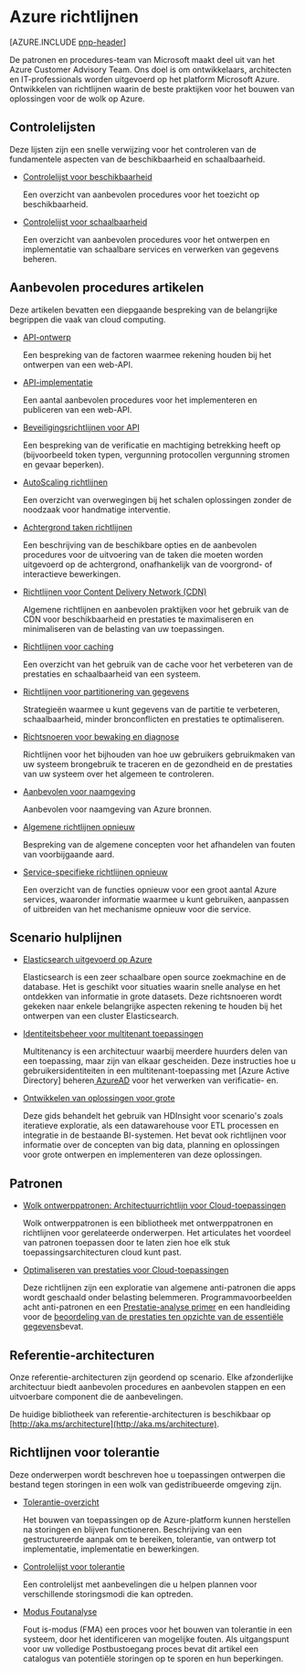 
<properties
   pageTitle="Azure richtlijnen | patronen en procedures | Microsoft Azure"
   description="Aanbevelingen en richtlijnen voor Azure"
   services=""
   documentationCenter="na"
   authors="bennage"
   manager="marksou"
   editor=""
   tags=""/>

<tags
   ms.service="guidance"
   ms.devlang="na"
   ms.topic="article"
   ms.tgt_pltfrm="na"
   ms.workload="na"
   ms.date="08/17/2016"
   ms.author="christb"/>

# <a name="azure-guidance"></a>Azure richtlijnen

[AZURE.INCLUDE [pnp-header](../../includes/guidance-pnp-header-include.md)]

De patronen en procedures-team van Microsoft maakt deel uit van het Azure Customer Advisory Team. Ons doel is om ontwikkelaars, architecten en IT-professionals worden uitgevoerd op het platform Microsoft Azure. Ontwikkelen van richtlijnen waarin de beste praktijken voor het bouwen van oplossingen voor de wolk op Azure.

## <a name="checklists"></a>Controlelijsten

Deze lijsten zijn een snelle verwijzing voor het controleren van de fundamentele aspecten van de beschikbaarheid en schaalbaarheid. 

- [Controlelijst voor beschikbaarheid][AvailabilityChecklist] 

    Een overzicht van aanbevolen procedures voor het toezicht op beschikbaarheid.

- [Controlelijst voor schaalbaarheid][ScalabilityChecklist]

    Een overzicht van aanbevolen procedures voor het ontwerpen en implementatie van schaalbare services en verwerken van gegevens beheren.

## <a name="best-practices-articles"></a>Aanbevolen procedures artikelen

Deze artikelen bevatten een diepgaande bespreking van de belangrijke begrippen die vaak van cloud computing. 

- [API-ontwerp][APIDesign] 

    Een bespreking van de factoren waarmee rekening houden bij het ontwerpen van een web-API.

- [API-implementatie][APIImplementation] 

    Een aantal aanbevolen procedures voor het implementeren en publiceren van een web-API.

- [Beveiligingsrichtlijnen voor API](https://github.com/mspnp/azure-guidance/blob/master/API-security.md) 

    Een bespreking van de verificatie en machtiging betrekking heeft op (bijvoorbeeld token typen, vergunning protocollen vergunning stromen en gevaar beperken).

- [AutoScaling richtlijnen][AutoscalingGuidance] 

    Een overzicht van overwegingen bij het schalen oplossingen zonder de noodzaak voor handmatige interventie.

- [Achtergrond taken richtlijnen][BackgroundJobsGuidance] 

    Een beschrijving van de beschikbare opties en de aanbevolen procedures voor de uitvoering van de taken die moeten worden uitgevoerd op de achtergrond, onafhankelijk van de voorgrond- of interactieve bewerkingen.

- [Richtlijnen voor Content Delivery Network (CDN)][CDNGuidance] 

    Algemene richtlijnen en aanbevolen praktijken voor het gebruik van de CDN voor beschikbaarheid en prestaties te maximaliseren en minimaliseren van de belasting van uw toepassingen.

- [Richtlijnen voor caching][CachingGuidance] 

    Een overzicht van het gebruik van de cache voor het verbeteren van de prestaties en schaalbaarheid van een systeem.

- [Richtlijnen voor partitionering van gegevens][DataPartitioningGuidance]

    Strategieën waarmee u kunt gegevens van de partitie te verbeteren, schaalbaarheid, minder bronconflicten en prestaties te optimaliseren.

- [Richtsnoeren voor bewaking en diagnose][MonitoringandDiagnosticsGuidance] 

    Richtlijnen voor het bijhouden van hoe uw gebruikers gebruikmaken van uw systeem brongebruik te traceren en de gezondheid en de prestaties van uw systeem over het algemeen te controleren.

- [Aanbevolen voor naamgeving][naming-conventions] 

    Aanbevolen voor naamgeving van Azure bronnen.

- [Algemene richtlijnen opnieuw][RetryGeneralGuidance] 

    Bespreking van de algemene concepten voor het afhandelen van fouten van voorbijgaande aard.

- [Service-specifieke richtlijnen opnieuw][RetryServiceSpecificGuidance]

    Een overzicht van de functies opnieuw voor een groot aantal Azure services, waaronder informatie waarmee u kunt gebruiken, aanpassen of uitbreiden van het mechanisme opnieuw voor die service.

## <a name="scenario-guides"></a>Scenario hulplijnen

- [Elasticsearch uitgevoerd op Azure][elasticsearch] 
    
    Elasticsearch is een zeer schaalbare open source zoekmachine en de database. Het is geschikt voor situaties waarin snelle analyse en het ontdekken van informatie in grote datasets. Deze richtsnoeren wordt gekeken naar enkele belangrijke aspecten rekening te houden bij het ontwerpen van een cluster Elasticsearch.

- [Identiteitsbeheer voor multitenant toepassingen][identity-multitenant] 
    
    Multitenancy is een architectuur waarbij meerdere huurders delen van een toepassing, maar zijn van elkaar gescheiden. Deze instructies hoe u gebruikersidentiteiten in een multitenant-toepassing met [Azure Active Directory] beheren[ AzureAD] voor het verwerken van verificatie- en.
    
- [Ontwikkelen van oplossingen voor grote](https://msdn.microsoft.com/library/dn749874.aspx)

    Deze gids behandelt het gebruik van HDInsight voor scenario's zoals iteratieve exploratie, als een datawarehouse voor ETL processen en integratie in de bestaande BI-systemen. Het bevat ook richtlijnen voor informatie over de concepten van big data, planning en oplossingen voor grote ontwerpen en implementeren van deze oplossingen.
    
## <a name="patterns"></a>Patronen

- [Wolk ontwerppatronen: Architectuurrichtlijn voor Cloud-toepassingen](https://msdn.microsoft.com/library/dn568099.aspx)

    Wolk ontwerppatronen is een bibliotheek met ontwerppatronen en richtlijnen voor gerelateerde onderwerpen. Het articulates het voordeel van patronen toepassen door te laten zien hoe elk stuk toepassingsarchitecturen cloud kunt past.
    
- [Optimaliseren van prestaties voor Cloud-toepassingen](https://github.com/mspnp/performance-optimization)

    Deze richtlijnen zijn een exploratie van algemene anti-patronen die apps wordt geschaald onder belasting belemmeren. Programmavoorbeelden acht anti-patronen en een [Prestatie-analyse primer](https://github.com/mspnp/performance-optimization/blob/master/Performance-Analysis-Primer.md) en een handleiding voor de [beoordeling van de prestaties ten opzichte van de essentiële gegevens](https://github.com/mspnp/performance-optimization/blob/master/Assessing-System-Performance-Against-KPI.md)bevat.

## <a name="reference-architectures"></a>Referentie-architecturen

Onze referentie-architecturen zijn geordend op scenario.
Elke afzonderlijke architectuur biedt aanbevolen procedures en aanbevolen stappen en een uitvoerbare component die de aanbevelingen.

De huidige bibliotheek van referentie-architecturen is beschikbaar op [http://aka.ms/architecture](http://aka.ms/architecture).

## <a name="resiliency-guidance"></a>Richtlijnen voor tolerantie

Deze onderwerpen wordt beschreven hoe u toepassingen ontwerpen die bestand tegen storingen in een wolk van gedistribueerde omgeving zijn.   

- [Tolerantie-overzicht][ResiliencyOvervew]

     Het bouwen van toepassingen op de Azure-platform kunnen herstellen na storingen en blijven functioneren. Beschrijving van een gestructureerde aanpak om te bereiken, tolerantie, van ontwerp tot implementatie, implementatie en bewerkingen.

- [Controlelijst voor tolerantie][resiliency-checklist]

    Een controlelijst met aanbevelingen die u helpen plannen voor verschillende storingsmodi die kan optreden.

- [Modus Foutanalyse][resiliency-fma] 

    Fout is-modus (FMA) een proces voor het bouwen van tolerantie in een systeem, door het identificeren van mogelijke fouten. Als uitgangspunt voor uw volledige Postbustoegang proces bevat dit artikel een catalogus van potentiële storingen op te sporen en hun beperkingen. 

<!-- links -->

[AzureAD]: https://azure.microsoft.com/documentation/services/active-directory/

[PerformanceOptimization]: https://github.com/mspnp/performance-optimization

[APIDesign]: ../best-practices-api-design.md
[APIImplementation]: ../best-practices-api-implementation.md
[AutoscalingGuidance]: ../best-practices-auto-scaling.md
[BackgroundJobsGuidance]: ../best-practices-background-jobs.md
[CDNGuidance]: ../best-practices-cdn.md
[CachingGuidance]: ../best-practices-caching.md
[DataPartitioningGuidance]: ../best-practices-data-partitioning.md
[MonitoringandDiagnosticsGuidance]: ../best-practices-monitoring.md
[RetryGeneralGuidance]: ../best-practices-retry-general.md
[RetryServiceSpecificGuidance]: ../best-practices-retry-service-specific.md
[RetryPolicies]: Retry-Policies.md
[ScalabilityChecklist]: ../best-practices-scalability-checklist.md
[AvailabilityChecklist]: ../best-practices-availability-checklist.md
[naming-conventions]: guidance-naming-conventions.md

<!-- guidance projects -->
[elasticsearch]: guidance-elasticsearch.md
[identity-multitenant]: guidance-multitenant-identity.md

<!-- reference architectures -->
[ref-arch-single-vm-windows]: guidance-compute-single-vm.md
[ref-arch-single-vm-linux]: guidance-compute-single-vm-linux.md
[ref-arch-multi-vm]: guidance-compute-multi-vm.md
[ref-arch-3-tier]: guidance-compute-3-tier-vm.md
[ref-arch-n-tier-windows]: guidance-compute-n-tier-vm.md
[ref-arch-n-tier-linux]: guidance-compute-n-tier-vm-linux.md
[ref-arch-multi-dc-windows]: guidance-compute-multiple-datacenters.md
[ref-arch-multi-dc-linux]: guidance-compute-multiple-datacenters-linux.md

<!-- resiliency -->
[resiliency-fma]: guidance-resiliency-failure-mode-analysis.md
[resiliency-checklist]: guidance-resiliency-checklist.md
[ResiliencyOvervew]: guidance-resiliency-overview.md

